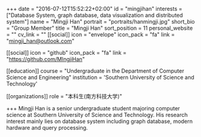 +++
date = "2016-07-12T15:52:22+02:00"
id = "mingjihan"
interests = ["Database System, graph database, data visualization and distributed system"]
name = "Mingji Han"
portrait = "portraits/hanmingji.jpg"
short_bio = "Group Member"
title = "Mingji Han"
sort_position = 11
personal_website = ""
cv_link = ""
[[social]]
    icon = "envelope"
    icon_pack = "fa"
    link = "mingji_han@outlook.com"

[[social]]
    icon = "github"
    icon_pack = "fa"
    link = "https://github.com/MIngjiHan"

[[education]]
    course = "Undergraduate in the Department of Computer Science and Engineering"
    institution = 'Southern University of Science and Technology'

[[organizations]]
        role = "本科生(南方科技大学)"

+++
Mingji Han is a senior undergraduate student majoring computer science at Southern University of Science and Technology. His research interest mainly lies on database system including graph database, modern hardware and query processing. 
